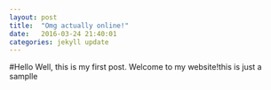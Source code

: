 ```yaml
---
layout: post
title:  "Omg actually online!"
date:   2016-03-24 21:40:01
categories: jekyll update
---
```

#Hello
Well, this is my first post.
Welcome to my website!this is just a samplle
